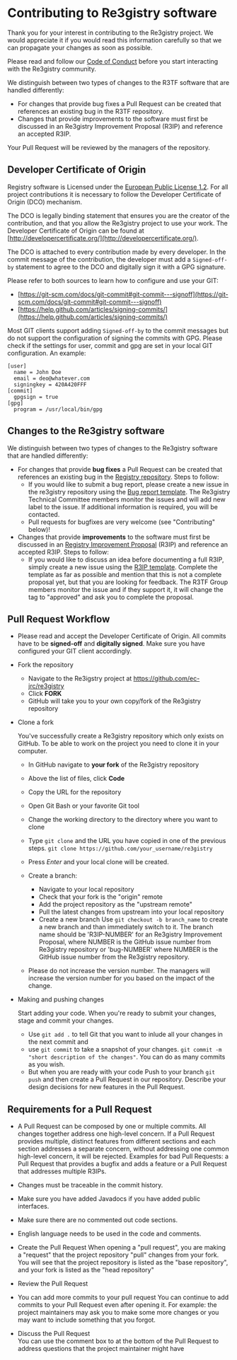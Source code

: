 # Contributing to Re3gistry software

Thank you for your interest in contributing to the Re3gistry project. We would appreciate it if you would read this information carefully so that we can propagate your changes as soon as possible.

Please read and follow our [Code of Conduct](CODE_OF_CONDUCT.adoc) before you start interacting with the Re3gistry community.


We distinguish between two types of changes to the R3TF software that are handled differently:

* For changes that provide bug fixes a Pull Request can be created that references an existing bug in the R3TF repository.
* Changes that provide improvements to the software must first be discussed in an Re3gistry Improvement Proposal (R3IP) and reference an accepted R3IP.

Your Pull Request will be reviewed by the managers of the repository.


## Developer Certificate of Origin
Registry software is Licensed under the [European Public License 1.2](https://opensource.org/licenses/EUPL-1.2). For all project contributions it is necessary to follow the Developer Certificate of Origin (DCO) mechanism.

The DCO is legally binding statement that ensures you are the creator of the contribution, and that you allow the Re3gistry project to use your work. The Developer Certificate of Origin can be found at [http://developercertificate.org/](http://developercertificate.org/).

The DCO is attached to every contribution made by every developer. In the commit message of the contribution, the developer must add a `Signed-off-by` statement to agree to the DCO and digitally sign it with a GPG signature.

Please refer to both sources to learn how to configure and use your GIT:
* [https://git-scm.com/docs/git-commit#git-commit---signoff](https://git-scm.com/docs/git-commit#git-commit---signoff)
* [https://help.github.com/articles/signing-commits/](https://help.github.com/articles/signing-commits/)

Most GIT clients support adding `Signed-off-by` to the commit messages but do not support the configuration of signing the commits with GPG. Please check if the settings for user, commit and gpg are set in your local GIT configuration. An example:
      
```
[user]
  name = John Doe
  email = deo@whatever.com
  signingkey = 420A420FFF
[commit]
  gpgsign = true
[gpg]
  program = /usr/local/bin/gpg
```

## Changes to the Re3gistry software
We distinguish between two types of changes to the Re3gistry software that are handled differently:
* For changes that provide **bug fixes** a Pull Request can be created that references an existing bug in the [Registry repository](https://github.com/ec-jrc/re3gistry/issues). Steps to follow:
    * If you would like to submit a bug report, please create a new issue in the re3gistry repository using the [Bug report template](https://github.com/ec-jrc/re3gistry/issues/new?assignees=&labels=&template=re3gistry-problem.md). The Re3gistry Technical Committee members monitor the issues and will add new label to the issue. If additional information is required, you will be contacted.
    * Pull requests for bugfixes are very welcome (see "Contributing" below)!
* Changes that provide **improvements** to the software must first be discussed in an [Registry Improvement Proposal](https://github.com/ec-jrc/re3gistry/issues/new?assignees=&labels=&template=re3gistry-improvement-proposal.md) (R3IP) and reference an accepted R3IP. Steps to follow:
    * If you would like to discuss an idea before documenting a full R3IP, simply create a new issue using the [R3IP template](https://github.com/ec-jrc/re3gistry/issues/new?assignees=&labels=&template=re3gistry-improvement-proposal.md). Complete the template as far as possible and mention that this is not a complete proposal yet, but that you are looking for feedback. The R3TF Group members monitor the issue and if they support it, it will change the tag to "approved" and ask you to complete the proposal.
    
    
## Pull Request Workflow
* Please read and accept the Developer Certificate of Origin. All commits have to be **signed-off** and **digitally signed**. Make sure you have configured your GIT client accordingly.
* Fork the repository
    * Navigate to the Re3igstry project at https://github.com/ec-jrc/re3gistry
    * Click **FORK**
    * GitHub will take you to your own copy/fork of the Re3gistry repository
* Clone a fork

   You've successfully create a Re3gistry repository which only exists on GitHub. To be able to work on the project you need to clone it in your computer.
     * In GitHub navigate to **your fork** of the Re3gistry repository
     * Above the list of files, click **Code**
     * Copy the URL for the repository
     * Open Git Bash or your favorite Git tool
     * Change the working directory to the directory where you want to clone
     * Type `git clone` and the URL you have copied in one of the previous steps. 
     `git clone https://github.com/your_username/re3gistry`
     * Press *Enter* and your local clone will be created.
     * Create a branch:
         * Navigate to your local repository
         * Check that your fork is the "origin" remote
         * Add the project repository as the "upstream remote"
         * Pull the latest changes from upstream into your local repository
         * Create a new branch
         Use `git checkout -b branch_name` to create a new branch and than immediately switch to it. 
         The branch name should be 'R3IP-NUMBER' for an Re3gistry Improvement Proposal, where NUMBER is the GitHub issue number from Re3gistry repository or 'bug-NUMBER' where NUMBER is the GitHub issue number from the Re3gistry repository.
         
   * Please do not increase the version number. The managers will increase the version number for you based on the impact of the change.
* Making and pushing changes

   Start adding your code. When you're ready to submit your changes, stage and commit your changes. 
   * Use `git add .` to tell Git that you want to inlude all your changes in the next commit and 
   * use `git commit` to take a snapshot of your changes. 
   `git commit -m "short description of the changes"`. You can do as many commits as you wish. 
   * But when you are ready with your code Push to your branch `git push` and then create a Pull Request in our repository. Describe your design decisions for new features in the Pull Request.

## Requirements for a Pull Request
* A Pull Request can be composed by one or multiple commits. All changes together address one high-level concern. If a Pull Request provides multiple, distinct features from different sections and each section addresses a separate concern, without addressing one common high-level concern, it will be rejected. Examples for bad Pull Requests: a Pull Request that provides a bugfix and adds a feature or a Pull Request that addresses multiple R3IPs.
* Changes must be traceable in the commit history.
* Make sure you have added Javadocs if you have added public interfaces.
* Make sure there are no commented out code sections.
* English language needs to be used in the code and comments.


* Create the Pull Request
   When opening a "pull request", you are making a "request" that the project repository "pull" changes from your fork. You will see that the project repository is listed as the "base repository", and your fork is listed as the "head repository"
* Review the Pull Request
* You can add more commits to your pull request
   You can continue to add commits to your Pull Request even after opening it. For example: the project maintainers may ask you to make some more changes or you may want to include something that you forgot.
* Discuss the Pull Request   
  You can use the comment box to at the bottom of the Pull Request to address questions that the project maintainer might have
